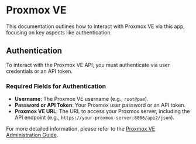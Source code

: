 # Proxmox VE
This documentation outlines how to interact with Proxmox VE via this app, focusing on key aspects like authentication.

## Authentication

To interact with the Proxmox VE API, you must authenticate via user credentials or an API token.

### Required Fields for Authentication
- **Username**: The Proxmox VE username (e.g., `root@pam`).
- **Password or API Token**: Your Proxmox user password or an API token.
- **Proxmox VE URL**: The URL to access your Proxmox server, including the API endpoint (e.g., `https://your-proxmox-server:8006/api2/json`).

For more detailed information, please refer to the [Proxmox VE Administration Guide](https://pve.proxmox.com/pve-docs/pve-admin-guide.pdf).
